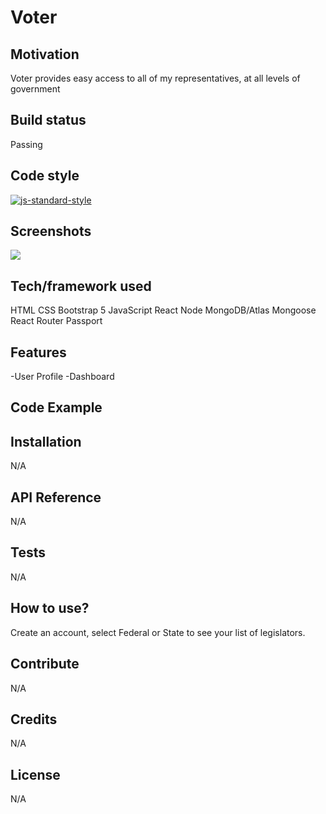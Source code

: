 # Voter

## Motivation
Voter provides easy access to all of my representatives, at all levels of government

## Build status
Passing

## Code style
[![js-standard-style](https://img.shields.io/badge/code%20style-standard-brightgreen.svg?style=flat)](https://github.com/feross/standard)
 
## Screenshots
<img src="./images/voter-screenshot.png"></img>

## Tech/framework used
HTML
CSS
Bootstrap 5
JavaScript
React
Node
MongoDB/Atlas
Mongoose
React Router
Passport

## Features
-User Profile
-Dashboard

## Code Example


## Installation
N/A

## API Reference
N/A

## Tests
N/A

## How to use?
Create an account, select Federal or State to see your list of legislators.

## Contribute
N/A

## Credits
N/A


## License
N/A
